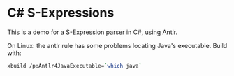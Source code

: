 # C# S-Expressions

This is a demo for a S-Expression parser in C#, using Antlr.

On Linux: the antlr rule has some problems locating Java's executable. Build with:
```sh
xbuild /p:Antlr4JavaExecutable=`which java`
```
